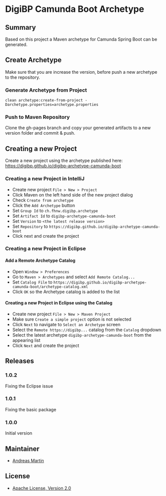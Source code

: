 # DigiBP Camunda Boot Archetype

## Summary
Based on this project a Maven archetype for Camunda Spring Boot can be generated. 

## Create Archetype
Make sure that you are increase the version, before push a new archetype to the repository.   

### Generate Archetype from Project
```text
clean archetype:create-from-project -Darchetype.properties=archetype.properties
```

### Push to Maven Repository
Clone the gh-pages branch and copy your generated artifacts to a new version folder and commit & push.

## Creating a new Project
Create a new project using the archetype published here: https://digibp.github.io/digibp-archetype-camunda-boot

### Creating a new Project in IntelliJ

- Create new project `File > New > Project`
- Click Maven on the left hand side of the new project dialog
- Check `Create from archetype`
- Click the `Add Archetype` button
- Set `Group Id` to `ch.fhnw.digibp.archetype`
- Set `Artifact Id` to `digibp-archetype-camunda-boot`
- Set `Version` to `<the latest release version>`
- Set `Repository` to `https://digibp.github.io/digibp-archetype-camunda-boot`
- Click next and create the project

### Creating a new Project in Eclipse

#### Add a Remote Archetype Catalog 
- Open `Window > Preferences`
- Go to `Maven > Archetypes` and select `Add Remote Catalog...`
- Set `Catalog File` to `https://digibp.github.io/digibp-archetype-camunda-boot/archetype-catalog.xml`
- Click `OK` so the Archetype catalog is added to the list

#### Creating a new Project in Eclipse using the Catalog
- Create new project `File > New > Maven Project`
- Make sure `Create a simple project` option is not selected
- Click `Next` to navigate to `Select an Archetype` screen
- Select the `Remote https://digibp...` catalog from the `Catalog` dropdown 
- Select the latest archetype `digibp-archetype-camunda-boot` from the appearing list
- Click `Next` and create the project

## Releases

### 1.0.2

Fixing the Eclipse issue

### 1.0.1

Fixing the basic package

### 1.0.0

Initial version

## Maintainer
- [Andreas Martin](https://github.com/andreasmartin)

## License

- [Apache License, Version 2.0](https://github.com/DigiBP/digibp-archetype-camunda-boot/blob/master/LICENSE)